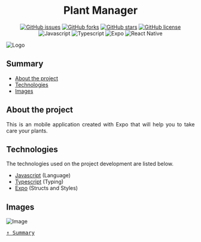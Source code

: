 <div align='justify'>

<div align='center'>

# **Plant Manager**

</div>

<div align='center'>

[![GitHub issues](https://img.shields.io/github/issues/gezielelyon/plant-manager)](https://github.com/gezielelyon/plant-manager/issues)
[![GitHub forks](https://img.shields.io/github/forks/gezielelyon/plant-manager)](https://github.com/gezielelyon/plant-manager/network)
[![GitHub stars](https://img.shields.io/github/stars/gezielelyon/plant-manager)](https://github.com/gezielelyon/plant-manager/stargazers)
[![GitHub license](https://img.shields.io/github/license/gezielelyon/plant-manager)](https://github.com/gezielelyon/plant-manager)
![Javascript](https://img.shields.io/badge/Javascript-Language-yellow)
![Typescript](https://img.shields.io/badge/Typescript-Typing-blue)
![Expo](https://img.shields.io/badge/Expo-Development-red)
![React Native](https://img.shields.io/badge/Expo-Components-pink)

</div>

![Logo](https://user-images.githubusercontent.com/48457700/116459591-66bb7f00-a83c-11eb-8c6e-9d691e04f0e0.png)

## **Summary**
- [About the project](#about-the-project)
- [Technologies](#technologies)
- [Images](#images)

## **About the project**
This is an mobile application created with Expo that will help you to take care your plants.

## **Technologies**
The technologies used on the project development are listed below.

- [Javascript](https://developer.mozilla.org/pt-BR/docs/Web/JavaScript) (Language)
- [Typescript](https://www.typescriptlang.org/) (Typing)
- [Expo](https://expo.io/) (Structs and Styles)


## **Images**
![Image](https://user-images.githubusercontent.com/48457700/116459608-7044e700-a83c-11eb-8272-d1b31f8b6bcd.png)

<kbd>[&uarr; Summary](#summary)</kbd>
</div>
